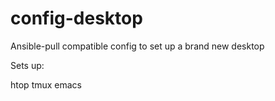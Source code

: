 # config-desktop
Ansible-pull compatible config to set up a brand new desktop

Sets up:

htop
tmux
emacs
